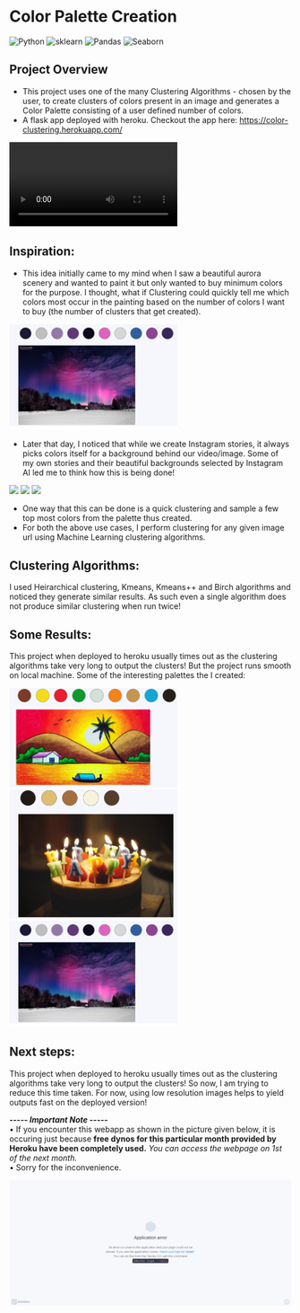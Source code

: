 # Color Palette Creation
![Python](https://img.shields.io/badge/Python-3.7.9-brightgreen) ![sklearn](https://img.shields.io/badge/sklearn-library-yellowgreen.svg) ![Pandas](https://img.shields.io/badge/pandas-library-green.svg) ![Seaborn](https://img.shields.io/badge/seaborn-library-orange.svg)

## Project Overview
* This project uses one of the many Clustering Algorithms - chosen by the user, to create clusters of colors present in an image and generates a Color Palette consisting of a user defined number of colors.
* A flask app deployed with heroku. Checkout the app here: https://color-clustering.herokuapp.com/

![demo](https://user-images.githubusercontent.com/13835601/128101864-b9563df1-3cc8-4c91-a83e-fbff89af275c.mp4)

## Inspiration:
* This idea initially came to my mind when I saw a beautiful aurora scenery and wanted to paint it but only wanted to buy minimum colors for the purpose. I thought, what if Clustering could quickly tell me which colors most occur in the painting based on the number of colors I want to buy (the number of clusters that get created).
<img src="readme_resources/result3.png" width=300/>

* Later that day, I noticed that while we create Instagram stories, it always picks colors itself for a background behind our video/image. Some of my own stories and their beautiful backgrounds selected by Instagram AI led me to think how this is being done!
<p float="left">
<img src="readme_resources/img1.png" width=200/>
<img src="readme_resources/img2.png" width=200/>
<img src="readme_resources/img3.png" width=200/>
</p>

* One way that this can be done is a quick clustering and sample a few top most colors from the palette thus created.
* For both the above use cases, I perform clustering for any given image url using Machine Learning clustering algorithms.

## Clustering Algorithms:
I used Heirarchical clustering, Kmeans, Kmeans++ and Birch algorithms and noticed they generate similar results. As such even a single algorithm does not produce similar clustering when run twice!

## Some Results:
This project when deployed to heroku usually times out as the clustering algorithms take very long to output the clusters! But the project runs smooth on local machine. Some of the interesting palettes the I created:
<p float="left">
<img src="readme_resources/result1.png" width=300/>
<img src="readme_resources/result2.png" width=300/>
<img src="readme_resources/result3.png" width=300/>
</p>

## Next steps:
This project when deployed to heroku usually times out as the clustering algorithms take very long to output the clusters! So now, I am trying to reduce this time taken. For now, using low resolution images helps to yield outputs fast on the deployed version!

_**----- Important Note -----**_<br />
• If you encounter this webapp as shown in the picture given below, it is occuring just because **free dynos for this particular month provided by Heroku have been completely used.** _You can access the webpage on 1st of the next month._<br />
• Sorry for the inconvenience.

![Heroku-Error](readme_resources/application-error-heroku.png)
